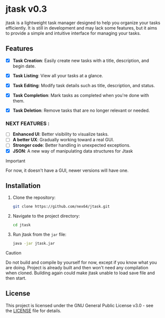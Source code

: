 # jtask v0.3

jtask is a lightweight task manager designed to help you organize your tasks efficiently. It is still in development and may lack some features, but it aims to provide a simple and intuitive interface for managing your tasks.


## Features

- [X] **Task Creation**: Easily create new tasks with a title, description, and begin date.
- [X] **Task Listing**: View all your tasks at a glance.
- [X] **Task Editing**: Modify task details such as title, description, and status.
- [X] **Task Completion**: Mark tasks as completed when you're done with them.
- [X] **Task Deletion**: Remove tasks that are no longer relevant or needed.

      
### NEXT FEATURES :
- [ ] **Enhanced UI**: Better visibility to visualize tasks.
- [ ] **A better UX**: Gradually working toward a real GUI.
- [ ] **Stronger code**: Better handling in unexpected exceptions.
- [X] **JSON**: A new way of manipulating data structures for Jtask

> [!IMPORTANT]
> For now, it doesn't have a GUI, newer versions will have one.

## Installation

1. Clone the repository:

   ```bash
   git clone https://github.com/nex64/jtask.git
   ```
   
2. Navigate to the project directory:

   ```bash
   cd jtask
   ```

3. Run jtask from the `jar` file:

   ```bash
   java -jar jtask.jar
   ```

> [!CAUTION]
> Do not build and compile by yourself for now, except if you know what you are doing. Project is already built and then won't need any compilation when cloned.
> Building again could make jtask unable to load save file and then start.

## License

This project is licensed under the GNU General Public License v3.0 - see the [LICENSE](LICENSE) file for details.

   
